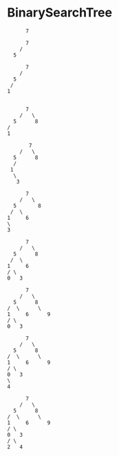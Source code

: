 # BinarySearchTree

          7
          
          7
        /  
      5   
      
          7
        /   
      5      
     /
    1 
 
     
          7
        /   \
      5      8
    /
    1
           
           7
        /   \
      5      8
      /
     1 
      \
       3
    
          7
        /   \
      5       8
     /  \
    1     6
    \
    3
    
          7
        /   \
      5      8
     /  \
    1     6
    / \
    0   3

          7
        /   \
      5      8
    /  \      \
    1     6      9
    / \
    0   3

          7
        /   \
      5      8
    /  \      \
    1     6      9
    / \
    0   3
    \
    4 
      
          7
        /   \
      5      8
    /  \      \
    1     6      9
    / \
    0   3
    / \
    2   4 
      
   
  
